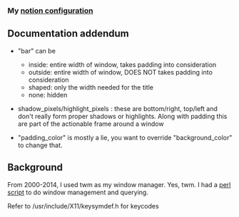 ### My [notion configuration](https://github.com/raboof/notion)

## Documentation addendum

 * "bar" can be 
   * inside: entire width of window, takes padding into consideration
   * outside: entire width of window, DOES NOT takes padding into consideration
   * shaped: only the width needed for the title
   * none: hidden

 * shadow_pixels/highlight_pixels : these are bottom/right, top/left and don't really form proper shadows or highlights. Along with padding this are part of the actionable frame around a window

 * "padding_color" is mostly a lie, you want to override "background_color" to change that.


## Background
From 2000-2014, I used twm as my window manager. Yes, twm.  I had a [perl script](https://github.com/kristopolous/alttab) to do window management and querying.

Refer to /usr/include/X11/keysymdef.h for keycodes
